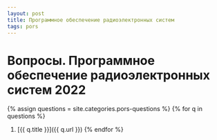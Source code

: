 ```yaml
---
layout: post
title: Программное обеспечение радиоэлектронных систем
tags: pors
---
```


# Вопросы. Программное обеспечение радиоэлектронных систем 2022




{% assign questions = site.categories.pors-questions %}
{% for q in questions %}
1. [{{ q.title }}]({{ q.url }})
{% endfor %}
